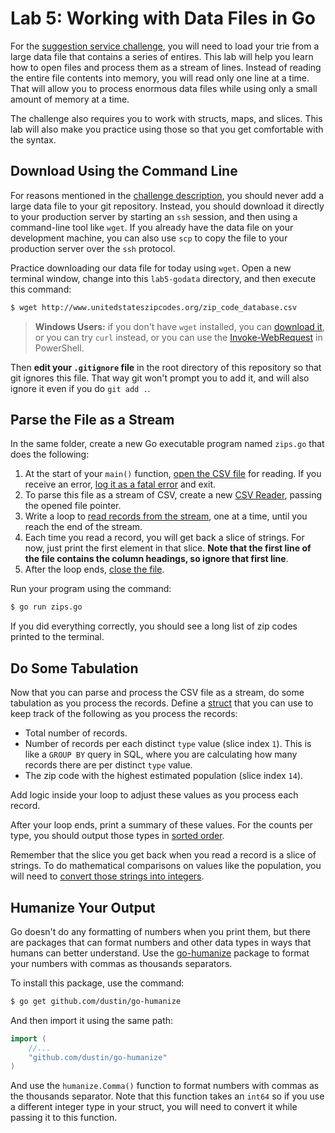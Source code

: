 # Lab 5: Working with Data Files in Go

For the [suggestion service challenge](https://info344.ischool.uw.edu/course/challenges/go), you will need to load your trie from a large data file that contains a series of entires. This lab will help you learn how to open files and process them as a stream of lines. Instead of reading the entire file contents into memory, you will read only one line at a time. That will allow you to process enormous data files while using only a small amount of memory at a time.

The challenge also requires you to work with structs, maps, and slices. This lab will also make you practice using those so that you get comfortable with the syntax.

## Download Using the Command Line

For reasons mentioned in the [challenge description](https://info344.ischool.uw.edu/course/challenges/go), you should never add a large data file to your git repository. Instead, you should download it directly to your production server by starting an `ssh` session, and then using a command-line tool like `wget`. If you already have the data file on your development machine, you can also use `scp` to copy the file to your production server over the `ssh` protocol.

Practice downloading our data file for today using `wget`. Open a new terminal window, change into this `lab5-godata` directory, and then execute this command:

```bash
$ wget http://www.unitedstateszipcodes.org/zip_code_database.csv
```

> **Windows Users:** if you don't have `wget` installed, you can [download it](http://gnuwin32.sourceforge.net/packages/wget.htm), or you can try `curl` instead, or you can use the [Invoke-WebRequest](https://technet.microsoft.com/en-us/library/hh849901) in PowerShell.

Then **edit your `.gitignore` file** in the root directory of this repository so that git ignores this file. That way git won't prompt you to add it, and will also ignore it even if you do `git add .`.

## Parse the File as a Stream

In the same folder, create a new Go executable program named `zips.go` that does the following:

1. At the start of your `main()` function, [open the CSV file](https://golang.org/pkg/os/#Open) for reading. If you receive an error, [log it as a fatal error](https://golang.org/pkg/log/#Logger.Fatal) and exit.
2. To parse this file as a stream of CSV, create a new [CSV Reader](https://golang.org/pkg/encoding/csv/#NewReader), passing the opened file pointer.
3. Write a loop to [read records from the stream](https://golang.org/pkg/encoding/csv/#example_Reader), one at a time, until you reach the end of the stream.
4. Each time you read a record, you will get back a slice of strings. For now, just print the first element in that slice. **Note that the first line of the file contains the column headings, so ignore that first line**.
5. After the loop ends, [close the file](https://golang.org/pkg/os/#File.Close).

Run your program using the command:

```bash
$ go run zips.go
```

If you did everything correctly, you should see a long list of zip codes printed to the terminal.

## Do Some Tabulation

Now that you can parse and process the CSV file as a stream, do some tabulation as you process the records. Define a [struct](https://gobyexample.com/structs) that you can use to keep track of the following as you process the records:

- Total number of records.
- Number of records per each distinct `type` value (slice index `1`). This is like a `GROUP BY` query in SQL, where you are calculating how many records there are per distinct `type` value.
- The zip code with the highest estimated population (slice index `14`).

Add logic inside your loop to adjust these values as you process each record. 

After your loop ends, print a summary of these values. For the counts per type, you should output those types in [sorted order](http://stackoverflow.com/questions/2038508/easy-way-to-get-the-keys-in-a-map-in-alphabetical-order).

Remember that the slice you get back when you read a record is a slice of strings. To do mathematical comparisons on values like the population, you will need to [convert those strings into integers](https://golang.org/pkg/strconv/).

## Humanize Your Output

Go doesn't do any formatting of numbers when you print them, but there are packages that can format numbers and other data types in ways that humans can better understand. Use the [go-humanize](https://github.com/dustin/go-humanize) package to format your numbers with commas as thousands separators.

To install this package, use the command:

```bash
$ go get github.com/dustin/go-humanize
```

And then import it using the same path:

```go
import (
    //...
    "github.com/dustin/go-humanize"
)
```

And use the `humanize.Comma()` function to format numbers with commas as the thousands separator. Note that this function takes an `int64` so if you use a different integer type in your struct, you will need to convert it while passing it to this function.
